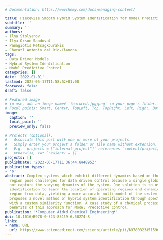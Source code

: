 ```yaml
---
# Documentation: https://wowchemy.com/docs/managing-content/

title: Piecewise Smooth Hybrid System Identification for Model Predictive Control
subtitle: ''
summary: ''
authors:
- Ilya Stolyarov
- Ilya Orson Sandoval
- Panagiotis Petsagkourakis
- Ehecatl Antonio del Rio-Chanona
tags:
- Data Driven Models
- Hybrid System Identification
- Model Predictive Control
categories: []
date: '2022-01-01'
lastmod: 2023-05-17T11:58:52+01:00
featured: false
draft: false

# Featured image
# To use, add an image named `featured.jpg/png` to your page's folder.
# Focal points: Smart, Center, TopLeft, Top, TopRight, Left, Right, BottomLeft, Bottom, BottomRight.
image:
  caption: ''
  focal_point: ''
  preview_only: false

# Projects (optional).
#   Associate this post with one or more of your projects.
#   Simply enter your project's folder or file name without extension.
#   E.g. `projects = ["internal-project"]` references `content/project/deep-learning/index.md`.
#   Otherwise, set `projects = []`.
projects: []
publishDate: '2023-05-17T11:36:44.844895Z'
publication_types:
- '6'
abstract: Complex systems which exhibit different dynamics based on their operating
  region pose challenges for data driven control because a single global model may
  not capture the varying dynamics of the system. One solution is to use hybrid system
  identification to learn the location of operating regions and dynamics within each
  region from data, yielding a more accurate multi-model of the system. This article
  proposes a novel method of hybrid system identification through spectral clustering
  with a custom similarity function. A case study of a chemical process illustrates
  benefits of this approach for Model Predictive Control.
publication: '*Computer Aided Chemical Engineering*'
doi: 10.1016/B978-0-323-85159-6.50274-8
links:
- name: URL
  url: https://www.sciencedirect.com/science/article/pii/B9780323851596502748
---
```

